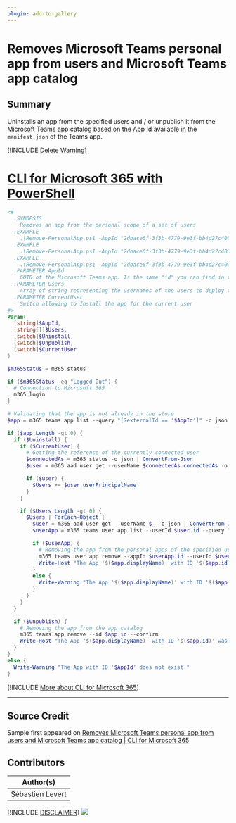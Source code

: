 ```yaml
---
plugin: add-to-gallery
---
```


# Removes Microsoft Teams personal app from users and Microsoft Teams app catalog

## Summary

Uninstalls an app from the specified users and / or unpublish it from the Microsoft Teams app catalog based on the App Id available in the
``` manifest.json ``` of the Teams app.

[!INCLUDE [Delete Warning](../../docfx/includes/DELETE-WARN.md)]
 
# [CLI for Microsoft 365 with PowerShell](#tab/cli-m365-ps)
```powershell
<#
  .SYNOPSIS
    Removes an app from the personal scope of a set of users
  .EXAMPLE
    .\Remove-PersonalApp.ps1 -AppId "2dbace6f-3f3b-4779-9e3f-bb4d27c403fe" -Unpublish -Uninstall -CurrentUser
  .EXAMPLE
    .\Remove-PersonalApp.ps1 -AppId "2dbace6f-3f3b-4779-9e3f-bb4d27c403fe" -Unpublish -Uninstall -CurrentUser -Users @("user1@contoso.com", "user2@contoso.com")
  .EXAMPLE
    .\Remove-PersonalApp.ps1 -AppId "2dbace6f-3f3b-4779-9e3f-bb4d27c403fe" -Unpublish
  .PARAMETER AppId
    GUID of the Microsoft Teams app. Is the same "id" you can find in the manifest.json from your Microsoft Teams app.
  .PARAMETER Users
    Array of string representing the usernames of the users to deploy the Microsoft Teams app to.
  .PARAMETER CurrentUser
    Switch allowing to Install the app for the current user
#>
Param(
  [string]$AppId,
  [string[]]$Users,
  [switch]$Uninstall,
  [switch]$Unpublish,
  [switch]$CurrentUser
)

$m365Status = m365 status

if ($m365Status -eq "Logged Out") {
  # Connection to Microsoft 365
  m365 login
}

# Validating that the app is not already in the store
$app = m365 teams app list --query "[?externalId == '$AppId']" -o json | ConvertFrom-Json

if ($app.Length -gt 0) {
  if ($Uninstall) {
    if ($CurrentUser) {
      # Getting the reference of the currently connected user
      $connectedAs = m365 status -o json | ConvertFrom-Json
      $user = m365 aad user get --userName $connectedAs.connectedAs -o json | ConvertFrom-Json

      if ($user) {
        $Users += $user.userPrincipalName
      }
    }

    if ($Users.Length -gt 0) {
      $Users | ForEach-Object {
        $user = m365 aad user get --userName $_ -o json | ConvertFrom-Json
        $userApp = m365 teams user app list --userId $user.id --query "[?appId == '$($app.id)']" -o json | ConvertFrom-Json

        if ($userApp) {
          # Removing the app from the personal apps of the specified user
          m365 teams user app remove --appId $userApp.id --userId $user.id --confirm
          Write-Host "The App '$($app.displayName)' with ID '$($app.id)' was removed for user '$($user.userPrincipalName)'."
        }
        else {
          Write-Warning "The App '$($app.displayName)' with ID '$($app.id)' is not installed for user '$($user.userPrincipalName)'."
        }
      }
    }
  }  

  if ($Unpublish) {
    # Removing the app from the app catalog
    m365 teams app remove --id $app.id --confirm
    Write-Host "The App '$($app.displayName)' with ID '$($app.id)' was removed from the app catalog."
  }
}
else {
  Write-Warning "The App with ID '$AppId' does not exist."
}
```
[!INCLUDE [More about CLI for Microsoft 365](../../docfx/includes/MORE-CLIM365.md)]
***

## Source Credit

Sample first appeared on [Removes Microsoft Teams personal app from users and Microsoft Teams app catalog | CLI for Microsoft 365](https://pnp.github.io/cli-microsoft365/sample-scripts/teams/remove-personal-app/)

## Contributors

| Author(s) |
|-----------|
| Sébastien Levert |


[!INCLUDE [DISCLAIMER](../../docfx/includes/DISCLAIMER.md)]
<img src="https://pnptelemetry.azurewebsites.net/script-samples/scripts/teams-remove-personal-app" aria-hidden="true" />
